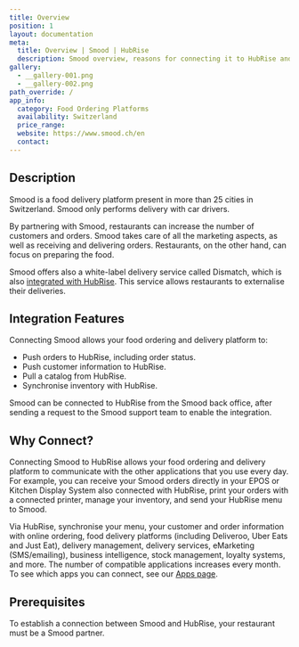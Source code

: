 ```yaml
---
title: Overview
position: 1
layout: documentation
meta:
  title: Overview | Smood | HubRise
  description: Smood overview, reasons for connecting it to HubRise and summary of integrated features. Synchronise data between your EPOS and your apps.
gallery:
  - __gallery-001.png
  - __gallery-002.png
path_override: /
app_info:
  category: Food Ordering Platforms
  availability: Switzerland
  price_range:
  website: https://www.smood.ch/en
  contact:
---
```


## Description

Smood is a food delivery platform present in more than 25 cities in Switzerland. Smood only performs delivery with car drivers.

By partnering with Smood, restaurants can increase the number of customers and orders.
Smood takes care of all the marketing aspects, as well as receiving and delivering orders.
Restaurants, on the other hand, can focus on preparing the food.

Smood offers also a white-label delivery service called Dismatch, which is also [integrated with HubRise](/apps/smood-dismatch).
This service allows restaurants to externalise their deliveries.

## Integration Features

Connecting Smood allows your food ordering and delivery platform to:

- Push orders to HubRise, including order status.
- Push customer information to HubRise.
- Pull a catalog from HubRise.
- Synchronise inventory with HubRise.

Smood can be connected to HubRise from the Smood back office, after sending a request to the Smood support team to enable the integration.

## Why Connect?

Connecting Smood to HubRise allows your food ordering and delivery platform to communicate with the other applications that you use every day. For example, you can receive your Smood orders directly in your EPOS or Kitchen Display System also connected with HubRise, print your orders with a connected printer, manage your inventory, and send your HubRise menu to Smood.

Via HubRise, synchronise your menu, your customer and order information with online ordering, food delivery platforms (including Deliveroo, Uber Eats and Just Eat), delivery management, delivery services, eMarketing (SMS/emailing), business intelligence, stock management, loyalty systems, and more. The number of compatible applications increases every month. To see which apps you can connect, see our [Apps page](/apps).

## Prerequisites

To establish a connection between Smood and HubRise, your restaurant must be a Smood partner.
